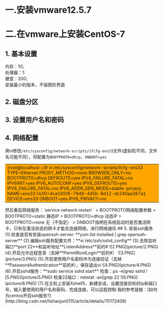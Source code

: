 ﻿# 一.安装vmware12.5.7
# 二.在vmware上安装CentOS-7
## 1. 基本设置
内存：1G;  
处理器：1:  
硬盘：20G;  
安装最小的版本，不装图形界面  
## 2. 磁盘分区
## 3. 设置用户名和密码
## 4. 网络配置
用vi修改`/etc/sysconfig/network-scripts/ifcfg-ens33`文件(虚拟机不同，文件名可能不同），将配置为`BOOTPROTO=dhcp`，`ONBOOT=yes `   
<table><tr><td bgcolor=orange>
[root@localhost ~]# vi /etc/sysconfig/network-scripts/ifcfg-ens33
TYPE=Ethernet
PROXY_METHOD=none
BROWSER_ONLY=no
BOOTPROTO=dhcp
DEFROUTE=yes
IPV4_FAILURE_FATAL=no
IPV6INIT=yes
IPV6_AUTOCONF=yes
IPV6_DEFROUTE=yes
IPV6_FAILURE_FATAL=no
IPV6_ADDR_GEN_MODE=stable-privacy
NAME=ens33
UUID=4ca165f8-7949-445b-8d12-dc240aa387a1
DEVICE=ens33
ONBOOT=yes
IPV6_PRIVACY=no
</td></tr></table>
然后重启网络服务：`service network restart `   
>    BOOTPROTO网络配置参数  
>    BOOTPROTO=static   静态IP  
>    BOOTPROTO=dhcp   动态IP  
>    BOOTPROTO=none   无（不指定）  
>    ONBOOT指明在系统启动时是否激活网卡，只有在激活状态的网卡才能去连接网络，进行网络通讯
## 5. 安装ssh服务
(1).检查是否有安装openssh-server: **yum list installed | grep openssh-server**  
(2).编辑ssh服务配置文件：**vi /etc/ssh/sshd_config**  
(3).去除监听端口**port 22**和监听地址**ListenAddress**前的#  
![2.PNG](picture/2.PNG)  
(4).开启允许远程登录（去掉**PermitRootLogin**前的#）  
![3.PNG](picture/3.PNG)  
(5).开启使用用户名密码作为连接验证（去掉**PasswordAuthentication**前的#），保存退出vi  
![4.PNG](picture/4.PNG)  
(6).开启sshd服务：**sudo service sshd start**  
    检查：ps -e|grep sshd  
![5.PNG](picture/5.PNG)  
    检查22端口：netstat -an|grep 22  
![6.PNG](picture/6.PNG)  
(7).在主机上安装Xshell5，新建会话，设置连接目标的ip和端口号，输入要使用的用户名和密码，完成连接，可以远程控制  
		我的参考链接：[如何为centos开启ssh服务?](http://blog.csdn.net/lishaojun0115/article/details/70172409)
